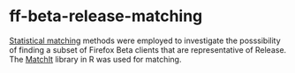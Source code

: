 # ff-beta-release-matching

[Statistical matching](https://en.wikipedia.org/wiki/Matching_(statistics)) methods were employed to investigate the posssibility of finding a subset of Firefox Beta clients that are representative of Release. The [MatchIt](https://cran.r-project.org/web/packages/MatchIt/vignettes/matchit.pdf) library in R was used for matching. 
